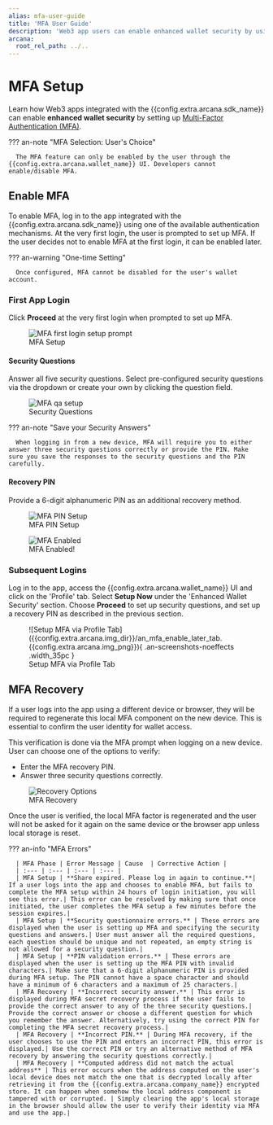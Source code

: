 ```yaml
---
alias: mfa-user-guide
title: 'MFA User Guide'
description: 'Web3 app users can enable enhanced wallet security by using Arcana Auth MFA feature.'
arcana:
  root_rel_path: ../..
---
```


# MFA Setup

Learn how Web3 apps integrated with the {{config.extra.arcana.sdk_name}} can enable **enhanced wallet security** by setting up [Multi-Factor Authentication (MFA)]({{page.meta.arcana.root_rel_path}}/concepts/mfa.md).

??? an-note "MFA Selection: User's Choice"

      The MFA feature can only be enabled by the user through the {{config.extra.arcana.wallet_name}} UI. Developers cannot enable/disable MFA.

## Enable MFA

To enable MFA, log in to the app integrated with the {{config.extra.arcana.sdk_name}} using one of the available authentication mechanisms. At the very first login, the user is prompted to set up MFA. If the user decides not to enable MFA at the first login, it can be enabled later. 

??? an-warning "One-time Setting"

      Once configured, MFA cannot be disabled for the user's wallet account.

### First App Login

Click **Proceed** at the very first login when prompted to set up MFA.

<figure markdown="span">
  <img src="{{config.extra.arcana.img_dir}}/an_mfa_setup_firstlogin.gif" alt="MFA first login setup prompt" class="an-screenshots-noeffects width_35pc"/>
  <figcaption>MFA Setup</figcaption>
</figure>

#### Security Questions

Answer all five security questions. Select pre-configured security questions via the dropdown or create your own by clicking the question field.

<figure markdown="span">
  <img src="{{config.extra.arcana.img_dir}}/an_mfa_setup_qa.{{config.extra.arcana.img_png}}" alt="MFA qa setup" class="an-screenshots-noeffects width_35pc"/>
  <figcaption>Security Questions</figcaption>
</figure>

??? an-note "Save your Security Answers"

      When logging in from a new device, MFA will require you to either answer three security questions correctly or provide the PIN. Make sure you save the responses to the security questions and the PIN carefully.

#### Recovery PIN

Provide a 6-digit alphanumeric PIN as an additional recovery method.

<figure markdown="span">
  <img src="{{config.extra.arcana.img_dir}}/an_mfa_pin.{{config.extra.arcana.img_png}}" alt="MFA PIN Setup" class="an-screenshots-noeffects width_35pc"/>
  <figcaption>MFA PIN Setup</figcaption>
</figure>

<figure markdown="span">
  <img src="{{config.extra.arcana.img_dir}}/an_mfa_complete.{{config.extra.arcana.img_png}}" alt="MFA Enabled" class="an-screenshots-noeffects width_35pc"/>
  <figcaption>MFA Enabled!</figcaption>
</figure>

### Subsequent Logins

Log in to the app, access the {{config.extra.arcana.wallet_name}} UI and click on the 'Profile' tab. Select **Setup Now** under the 'Enhanced Wallet Security' section. Choose **Proceed** to set up security questions, and set up a recovery PIN as described in the previous section.

<figure markdown="span">
  ![Setup MFA via Profile Tab]({{config.extra.arcana.img_dir}}/an_mfa_enable_later_tab.{{config.extra.arcana.img_png}}){ .an-screenshots-noeffects .width_35pc }
  <figcaption>Setup MFA via Profile Tab</figcaption>
</figure>

## MFA Recovery

If a user logs into the app using a different device or browser, they will be required to regenerate this local MFA component on the new device. This is essential to confirm the user identity for wallet access.

This verification is done via the MFA prompt when logging on a new device. User can choose one of the options to verify:

* Enter the MFA recovery PIN.
* Answer three security questions correctly.

<figure markdown="span">
  <img src="{{config.extra.arcana.img_dir}}/an_mfa_recover_options.{{config.extra.arcana.img_png}}" alt="Recovery Options" class="an-screenshots-noeffects width_35pc"/>
  <figcaption>MFA Recovery</figcaption>
</figure>

Once the user is verified, the local MFA factor is regenerated and the user will not be asked for it again on the same device or the browser app unless local storage is reset.

??? an-info "MFA Errors"

      | MFA Phase | Error Message | Cause  | Corrective Action |
      | :--- | :--- | :--- | :--- |
      | MFA Setup | **Share expired. Please log in again to continue.**| If a user logs into the app and chooses to enable MFA, but fails to complete the MFA setup within 24 hours of login initiation, you will see this error.| This error can be resolved by making sure that once initiated, the user completes the MFA setup a few minutes before the session expires.|
      | MFA Setup | **Security questionnaire errors.** | These errors are displayed when the user is setting up MFA and specifying the security questions and answers.| User must answer all the required questions, each question should be unique and not repeated, an empty string is not allowed for a security question.|
      | MFA Setup | **PIN validation errors.** | These errors are displayed when the user is setting up the MFA PIN with invalid characters.| Make sure that a 6-digit alphanumeric PIN is provided during MFA setup. The PIN cannot have a space character and should have a minimum of 6 characters and a maximum of 25 characters.|
      | MFA Recovery | **Incorrect security answer.** | This error is displayed during MFA secret recovery process if the user fails to provide the correct answer to any of the three security questions.| Provide the correct answer or choose a different question for which you remember the answer. Alternatively, try using the correct PIN for completing the MFA secret recovery process.|
      | MFA Recovery | **Incorrect PIN.** | During MFA recovery, if the user chooses to use the PIN and enters an incorrect PIN, this error is displayed.| Use the correct PIN or try an alternative method of MFA recovery by answering the security questions correctly.|
      | MFA Recovery | **Computed address did not match the actual address** | This error occurs when the address computed on the user's local device does not match the one that is decrypted locally after retrieving it from the {{config.extra.arcana.company_name}} encrypted store. It can happen when somehow the local address component is tampered with or corrupted. | Simply clearing the app's local storage in the browser should allow the user to verify their identity via MFA and use the app.|